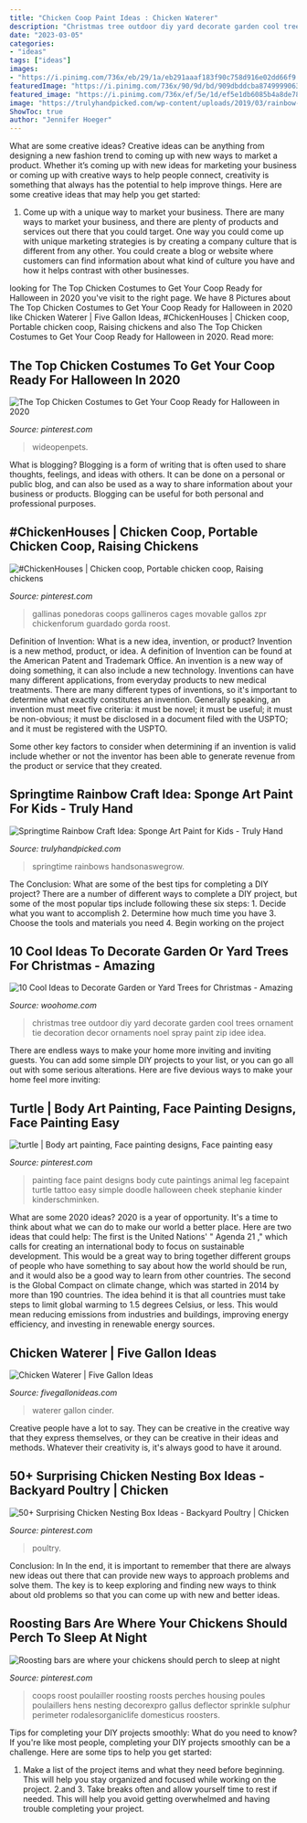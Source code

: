 ```yaml
---
title: "Chicken Coop Paint Ideas : Chicken Waterer"
description: "Christmas tree outdoor diy yard decorate garden cool trees ornament tie decoration decor ornaments noel spray paint zip idee idea"
date: "2023-03-05"
categories:
- "ideas"
tags: ["ideas"]
images:
- "https://i.pinimg.com/736x/eb/29/1a/eb291aaaf183f90c758d916e02dd66f9.jpg"
featuredImage: "https://i.pinimg.com/736x/90/9d/bd/909dbddcba8749999063b380fc3b0818.jpg"
featured_image: "https://i.pinimg.com/736x/ef/5e/1d/ef5e1db6085b4a8de7816591150d5259.jpg"
image: "https://trulyhandpicked.com/wp-content/uploads/2019/03/rainbow-sponge-painting-is-super-cool-hands-on-as-we-grow-15516760768kn4g.jpg"
ShowToc: true
author: "Jennifer Hoeger"
---
```



What are some creative ideas?
Creative ideas can be anything from designing a new fashion trend to coming up with new ways to market a product. Whether it’s coming up with new ideas for marketing your business or coming up with creative ways to help people connect, creativity is something that always has the potential to help improve things. Here are some creative ideas that may help you get started: 
1. Come up with a unique way to market your business. There are many ways to market your business, and there are plenty of products and services out there that you could target. One way you could come up with unique marketing strategies is by creating a company culture that is different from any other. You could create a blog or website where customers can find information about what kind of culture you have and how it helps contrast with other businesses.

	

		
looking for The Top Chicken Costumes to Get Your Coop Ready for Halloween in 2020 you've visit to the right page. We have 8 Pictures about The Top Chicken Costumes to Get Your Coop Ready for Halloween in 2020 like Chicken Waterer | Five Gallon Ideas, #ChickenHouses | Chicken coop, Portable chicken coop, Raising chickens and also The Top Chicken Costumes to Get Your Coop Ready for Halloween in 2020. Read more:
		
    
## The Top Chicken Costumes To Get Your Coop Ready For Halloween In 2020

<img loading=lazy src="https://i.pinimg.com/736x/ff/29/7f/ff297f6951e5b73b48ebbb89108193a3.jpg" onerror="this.onerror=null;this.src='https://tse4.mm.bing.net/th?id=OIP.b7IxJy1LMTpeuml1XNivOAHaHh&amp;pid=15.1';" alt="The Top Chicken Costumes to Get Your Coop Ready for Halloween in 2020">

_Source: pinterest.com_

>wideopenpets. 

	

What is blogging?
Blogging is a form of writing that is often used to share thoughts, feelings, and ideas with others. It can be done on a personal or public blog, and can also be used as a way to share information about your business or products. Blogging can be useful for both personal and professional purposes.

    
## #ChickenHouses | Chicken Coop, Portable Chicken Coop, Raising Chickens

<img loading=lazy src="https://i.pinimg.com/736x/90/9d/bd/909dbddcba8749999063b380fc3b0818.jpg" onerror="this.onerror=null;this.src='https://tse3.mm.bing.net/th?id=OIP.mfD2cdeirZtW04HUzlmLmgHaJ4&amp;pid=15.1';" alt="#ChickenHouses | Chicken coop, Portable chicken coop, Raising chickens">

_Source: pinterest.com_

>gallinas ponedoras coops gallineros cages movable gallos zpr chickenforum guardado gorda roost. 

	

Definition of Invention: What is a new idea, invention, or product?
Invention is a new method, product, or idea. A definition of Invention can be found at the American Patent and Trademark Office. An invention is a new way of doing something, it can also include a new technology. Inventions can have many different applications, from everyday products to new medical treatments. 
There are many different types of inventions, so it's important to determine what exactly constitutes an invention. Generally speaking, an invention must meet five criteria: it must be novel; it must be useful; it must be non-obvious; it must be disclosed in a document filed with the USPTO; and it must be registered with the USPTO. 

Some other key factors to consider when determining if an invention is valid include whether or not the inventor has been able to generate revenue from the product or service that they created.

    
## Springtime Rainbow Craft Idea: Sponge Art Paint For Kids - Truly Hand

<img loading=lazy src="https://trulyhandpicked.com/wp-content/uploads/2019/03/rainbow-sponge-painting-is-super-cool-hands-on-as-we-grow-15516760768kn4g.jpg" onerror="this.onerror=null;this.src='https://tse1.mm.bing.net/th?id=OIP.wTp47CJLNoupPwpggViv3wHaF3&amp;pid=15.1';" alt="Springtime Rainbow Craft Idea: Sponge Art Paint for Kids - Truly Hand">

_Source: trulyhandpicked.com_

>springtime rainbows handsonaswegrow. 

	

The Conclusion: What are some of the best tips for completing a DIY project?
There are a number of different ways to complete a DIY project, but some of the most popular tips include following these six steps: 1. Decide what you want to accomplish 2. Determine how much time you have 3. Choose the tools and materials you need 4. Begin working on the project 
    
## 10 Cool Ideas To Decorate Garden Or Yard Trees For Christmas - Amazing

<img loading=lazy src="http://www.woohome.com/wp-content/uploads/2016/12/decorate-outdoor-tree-this-christmas-06.jpg" onerror="this.onerror=null;this.src='https://tse2.mm.bing.net/th?id=OIP._RNd4oHxSsUN4kJ8j8BAKAHaSd&amp;pid=15.1';" alt="10 Cool Ideas to Decorate Garden or Yard Trees for Christmas - Amazing">

_Source: woohome.com_

>christmas tree outdoor diy yard decorate garden cool trees ornament tie decoration decor ornaments noel spray paint zip idee idea. 

	

There are endless ways to make your home more inviting and inviting guests. You can add some simple DIY projects to your list, or you can go all out with some serious alterations. Here are five devious ways to make your home feel more inviting: 

    
## Turtle | Body Art Painting, Face Painting Designs, Face Painting Easy

<img loading=lazy src="https://i.pinimg.com/736x/ef/5e/1d/ef5e1db6085b4a8de7816591150d5259.jpg" onerror="this.onerror=null;this.src='https://tse1.mm.bing.net/th?id=OIP.0j3FDbgXH4FgAFv1WZkb1wHaJ4&amp;pid=15.1';" alt="turtle | Body art painting, Face painting designs, Face painting easy">

_Source: pinterest.com_

>painting face paint designs body cute paintings animal leg facepaint turtle tattoo easy simple doodle halloween cheek stephanie kinder kinderschminken. 

	

What are some 2020 ideas?
2020 is a year of opportunity. It's a time to think about what we can do to make our world a better place. Here are two ideas that could help: 
The first is the United Nations' " Agenda 21 ," which calls for creating an international body to focus on sustainable development. This would be a great way to bring together different groups of people who have something to say about how the world should be run, and it would also be a good way to learn from other countries. 
The second is the Global Compact on climate change, which was started in 2014 by more than 190 countries. The idea behind it is that all countries must take steps to limit global warming to 1.5 degrees Celsius, or less. This would mean reducing emissions from industries and buildings, improving energy efficiency, and investing in renewable energy sources.

    
## Chicken Waterer | Five Gallon Ideas

<img loading=lazy src="https://fivegallonideas.com/wp-content/uploads/2012/05/IMG_3311-1024x768.jpg" onerror="this.onerror=null;this.src='https://tse2.mm.bing.net/th?id=OIP.rC4dhn8ZmFYgoQECFgYdTAHaFj&amp;pid=15.1';" alt="Chicken Waterer | Five Gallon Ideas">

_Source: fivegallonideas.com_

>waterer gallon cinder. 

	

Creative people have a lot to say. They can be creative in the creative way that they express themselves, or they can be creative in their ideas and methods. Whatever their creativity is, it's always good to have it around.

    
## 50+ Surprising Chicken Nesting Box Ideas - Backyard Poultry | Chicken

<img loading=lazy src="https://i.pinimg.com/736x/eb/29/1a/eb291aaaf183f90c758d916e02dd66f9.jpg" onerror="this.onerror=null;this.src='https://tse4.mm.bing.net/th?id=OIP.yX0Vh-TPNG_dAPiGZ07USAHaJ4&amp;pid=15.1';" alt="50+ Surprising Chicken Nesting Box Ideas - Backyard Poultry | Chicken">

_Source: pinterest.com_

>poultry. 

	

Conclusion: In
In the end, it is important to remember that there are always new ideas out there that can provide new ways to approach problems and solve them. The key is to keep exploring and finding new ways to think about old problems so that you can come up with new and better ideas.

    
## Roosting Bars Are Where Your Chickens Should Perch To Sleep At Night

<img loading=lazy src="https://i.pinimg.com/736x/21/4c/0b/214c0b705e1bcd500a4eb875cfa2f78f.jpg" onerror="this.onerror=null;this.src='https://tse3.mm.bing.net/th?id=OIP.Rfl5nKg-152vAzjQqZ-YrwHaJ3&amp;pid=15.1';" alt="Roosting bars are where your chickens should perch to sleep at night">

_Source: pinterest.com_

>coops roost poulailler roosting roosts perches housing poules poulaillers hens nesting decorexpro gallus deflector sprinkle sulphur perimeter rodalesorganiclife domesticus roosters. 

	

Tips for completing your DIY projects smoothly: What do you need to know?
If you're like most people, completing your DIY projects smoothly can be a challenge. Here are some tips to help you get started: 
1. Make a list of the project items and what they need before beginning. This will help you stay organized and focused while working on the project. 
2.аnd 3. Take breaks often and allow yourself time to rest if needed. This will help you avoid getting overwhelmed and having trouble completing your project.


